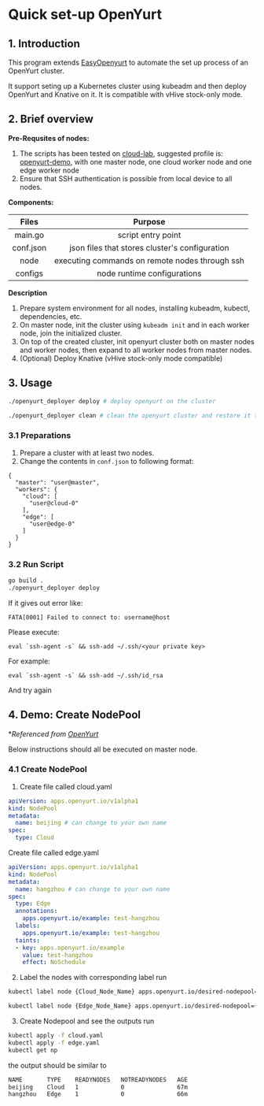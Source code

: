 # Quick set-up OpenYurt

## 1. Introduction

This program extends [EasyOpenyurt](https://github.com/flyinghorse0510/easy_openyurt) to automate the set up process of an OpenYurt cluster. 

It support seting up a Kubernetes cluster using kubeadm and then deploy OpenYurt and Knative on it. It is compatible with vHive stock-only mode.

## 2. Brief overview

**Pre-Requsites of nodes:**
1. The scripts has been tested on [cloud-lab](https://www.cloudlab.us/), suggested profile is: [openyurt-demo](https://www.cloudlab.us/p/ntu-cloud/openyurt-demo), with one master node, one cloud worker node and one edge worker node
2. Ensure that SSH authentication is possible from local device to all nodes.
 

**Components:**

|      Files      | Purpose  |
| :----------: | :---: |
| main.go | script entry point |
| conf.json | json files that stores cluster's configuration |
| node | executing commands on remote nodes through ssh |
| configs | node runtime configurations |

**Description**

1. Prepare system environment for all nodes, installing kubeadm, kubectl, dependencies, etc.
2. On master node, init the cluster using `kubeadm init` and in each worker node, join the initialized cluster.
3. On top of the created cluster, init openyurt cluster both on master nodes and worker nodes, then expand to all worker nodes from master nodes.
4. (Optional) Deploy Knative (vHive stock-only mode compatible)

## 3. Usage
```bash
./openyurt_deployer deploy # deploy openyurt on the cluster 
```
```bash
./openyurt_deployer clean # clean the openyurt cluster and restore it to initial state 
```

### 3.1 Preparations 
1. Prepare a cluster with at least two nodes.
2. Change the contents in `conf.json` to following format:
```plaintext
{
  "master": "user@master",
  "workers": {
    "cloud": [
      "user@cloud-0"
    ],
    "edge": [
      "user@edge-0"
    ]
  }
}
```

### 3.2 Run Script

```bash
go build .
./openyurt_deployer deploy
```
If it gives out error like: 
```
FATA[0001] Failed to connect to: username@host
```
Please execute:
```
eval `ssh-agent -s` && ssh-add ~/.ssh/<your private key>
```
For example:
```
eval `ssh-agent -s` && ssh-add ~/.ssh/id_rsa
```
And try again


## 4. Demo: Create NodePool
**Referenced from [OpenYurt](https://openyurt.io/docs/user-manuals/workload/node-pool-management)*


Below instructions should all be executed on master node.

### 4.1 Create NodePool
1. Create file called cloud.yaml
```yaml
apiVersion: apps.openyurt.io/v1alpha1
kind: NodePool
metadata:
  name: beijing # can change to your own name
spec:
  type: Cloud
```
Create file called edge.yaml
```yaml
apiVersion: apps.openyurt.io/v1alpha1
kind: NodePool
metadata:
  name: hangzhou # can change to your own name
spec:
  type: Edge
  annotations:
    apps.openyurt.io/example: test-hangzhou
  labels:
    apps.openyurt.io/example: test-hangzhou
  taints:
  - key: apps.openyurt.io/example
    value: test-hangzhou
    effect: NoSchedule
```
2. Label the nodes with corresponding label
run
```bash
kubectl label node {Cloud_Node_Name} apps.openyurt.io/desired-nodepool={Cloud_Nodepool_Name}
```
```bash
kubectl label node {Edge_Node_Name} apps.openyurt.io/desired-nodepool={Cloud_Nodepool_Name}
```
3. Create Nodepool and see the outputs
run
```bash
kubectl apply -f cloud.yaml
kubectl apply -f edge.yaml
kubectl get np
```
the output should be similar to 
```bash
NAME       TYPE    READYNODES   NOTREADYNODES   AGE
beijing    Cloud   1            0               67m
hangzhou   Edge    1            0               66m
```
